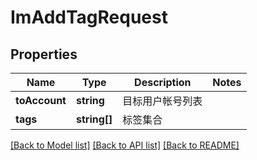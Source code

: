 # ImAddTagRequest

## Properties
Name | Type | Description | Notes
------------ | ------------- | ------------- | -------------
**toAccount** | **string** | 目标用户帐号列表 | 
**tags** | **string[]** | 标签集合 | 

[[Back to Model list]](../README.md#documentation-for-models) [[Back to API list]](../README.md#documentation-for-api-endpoints) [[Back to README]](../README.md)


